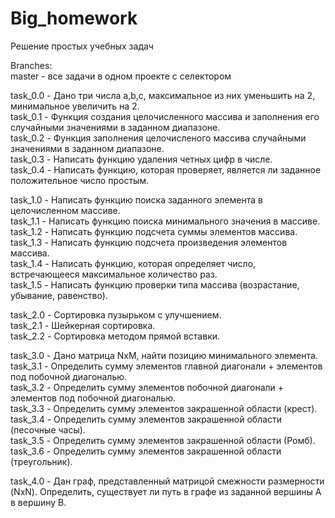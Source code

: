 # Big_homework
Решение простых учебных задач  
  
Branches:  
master - все задачи в одном проекте с селектором  
  
task_0.0 - Дано три числа a,b,c, максимальное из них уменьшить на 2, минимальное увеличить на 2.  
task_0.1 - Функция создания целочисленного массива и заполнения его случайными значениями в заданном диапазоне.  
task_0.2 - Функция заполнения целочисленого массива случайными значениями в заданном диапазоне.  
task_0.3 - Написать функцию удаления четных цифр в числе.  
task_0.4 - Написать функцию, которая проверяет, является ли заданное положительное число простым.  

task_1.0 - Написать функцию поиска заданного элемента в целочисленном массиве.  
task_1.1 - Написать функцию поиска минимального значения в массиве.  
task_1.2 - Написать функцию подсчета суммы элементов массива.  
task_1.3 - Написать функцию подсчета произведения элементов массива.  
task_1.4 - Написать функцию, которая  определяет число, встречающееся максимальное количество раз.  
task_1.5 - Написать функцию проверки типа массива (возрастание, убывание, равенство).  

task_2.0 - Сортировка пузырьком с улучшением.  
task_2.1 - Шейкерная сортировка.  
task_2.2 - Сортировка методом прямой вставки.  

task_3.0 - Дано матрица NxM, найти позицию минимального элемента.  
task_3.1 - Определить сумму элементов главной диагонали + элементов под побочной диагональю.  
task_3.2 - Определить сумму элементов побочной диагонали + элементов под побочной диагональю.  
task_3.3 - Определить сумму элементов закрашенной области (крест).  
task_3.4 - Определить сумму элементов закрашенной области (песочные часы).  
task_3.5 - Определить сумму элементов закрашенной области (Ромб).  
task_3.6 - Определить сумму элементов закрашенной области (треугольник).  

task_4.0 - Дан граф, представленный матрицой смежности размерности (NxN).
Определить, существует ли путь  в графе из заданной вершины A  в вершину B.  

